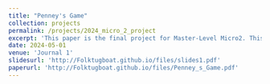 ```yaml
---
title: "Penney's Game"
collection: projects
permalink: /projects/2024_micro_2_project
excerpt: 'This paper is the final project for Master-Level Micro2. This report is graded 19/20.'
date: 2024-05-01
venue: 'Journal 1'
slidesurl: 'http://Folktugboat.github.io/files/slides1.pdf'
paperurl: 'http://Folktugboat.github.io/files/Penney_s_Game.pdf'
---
```

